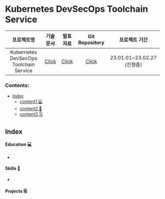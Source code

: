 # Kubernetes DevSecOps Toolchain Service

 프로젝트명 | 기술문서 | 발표자료 | Git Repository |프로젝트 기간 
:-------------: | :-------------: | :-------------: | :-------------: | :-------------:
 Kubernetes DevSecOps Toolchain Service | [Click](https://docs.google.com/document/d/1J8BytOKemftXYb__78tb3sMjvePZRvlattjNzb2GuOg/edit?usp=sharing) | [Click](https://www.notion.so/Main-Page-fe35c46b02d84682b73b5a394b44182f) | [Click](https://github.com/onesenal/Innogrid_Project.git) | 23.01.01~23.02.27 (진행중)
 
### Contents:
  - [Index](#Index)
      - [content1 💻](#Education-)
      - [content2 🚀](#Skills-)
      - [content3 🗒](#Projects-)

## Index

#### Education 💻
- 

#### Skills 🚀
- 

#### Projects 🗒


 

